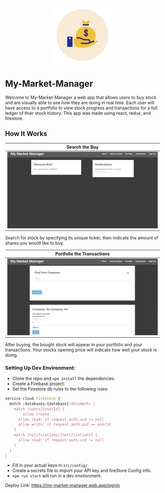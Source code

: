 <p align="center">
  <img src="./public/icon.gif" height=200 width=200>
</p>

# My-Market-Manager

Welcome to My-Market-Manager a web app that allows users to buy stock and are visually able to see how they are doing in real time. Each user will have access to a portfolio to view stock progress and transactions for a full ledger of thier stock history. This app was made using react, redux, and firestore.

## How It Works

|     Search the Buy                   
| ------------------------- |
| ![Output sample](public/search-and-buy.gif)| 

Search for stock by specifying its unique ticker, then indicate the amount of shares you would like to buy.

|     Portfolio the Transactions                   
| ------------------------- |
| ![Output sample](public/profile-transactions.gif)| 

After buying, the bought stock will appear in your portfolio and your transactions. Your stocks opening price will indicate how well your stock is doing.

### Setting Up Dev Environment:

- Clone the repo and `npm install` the dependencies.
- Create a Firebase project.
- Set the Firestore db rules to the following rules:

```javascript
service cloud.firestore {
  match /databases/{database}/documents {
    match /users/{userId} {
    	allow create
      allow read: if request.auth.uid != null
      allow write: if request.auth.uid == userId
    }
    match /notifications/{notifications} {
      allow read: if request.auth.uid != null
    }
  }
}
```

- Fill in your actual keys in `src/config/`.
- Create a secrets file to import your API key and fireStore Config info.
- `npm run start` will run in a dev environment.

Deploy Link: https://my-market-manager.web.app/signin